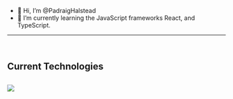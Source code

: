 - 👋 Hi, I’m @PadraigHalstead
- 🌱 I’m currently learning the JavaScript frameworks React, and TypeScript.

---
<br>
<!---
PadraigHalstead/PadraigHalstead is a ✨ special ✨ repository because its `README.md` (this file) appears on your GitHub profile.
You can click the Preview link to take a look at your changes.
--->

<!---
<p align="center">
<img alig src="https://github-profile-trophy.vercel.app/?username=padraighalstead&margin-w=8&column=4&title=MultipleLang,Organizations,Repositories,Commits,Followers,PullRequest,Stars,Issues&theme=darkhub&no-frame=true" alt="github trophies" />
</p>
<br><br>
--->

<!---
<p align="center">
 <img src="https://github-readme-stats.vercel.app/api/top-langs/?username=padraighalstead&layout=compact&theme=vision-friendly-dark" alt="GitHub Streak" />
</p>
<br><br>
--->

<p align="center">
   <h2>Current Technologies<h2>
   <img src="https://skillicons.dev/icons?i=js,ts,react,solidjs,aws,tailwind,postgres,linux,go,docker,py,github,vercel,neovim&perline=7" />
</p>
<br><br>

<!---
<p align="center">
 <img src="https://github-readme-streak-stats.herokuapp.com?user=padraighalstead&theme=github-dark-dimmed&hide_border=true" alt="GitHub Streak" />
</p>
--->

